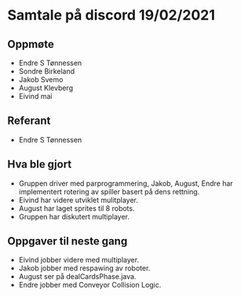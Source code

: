 # Samtale på discord 19/02/2021 

## Oppmøte
* Endre S Tønnessen
* Sondre Birkeland
* Jakob Svemo
* August Klevberg
* Eivind mai

## Referant
* Endre S Tønnessen

## Hva ble gjort
* Gruppen driver med parprogrammering, Jakob, August, Endre har implementert rotering av spiller basert på dens rettning.
* Eivind har videre utviklet mulitplayer.
* August har laget sprites til 8 robots.
* Gruppen har diskutert multiplayer.

## Oppgaver til neste gang
* Eivind jobber videre med multiplayer.
* Jakob jobber med respawing av roboter.
* August ser på dealCardsPhase.java.
* Endre jobber med Conveyor Collision Logic.

